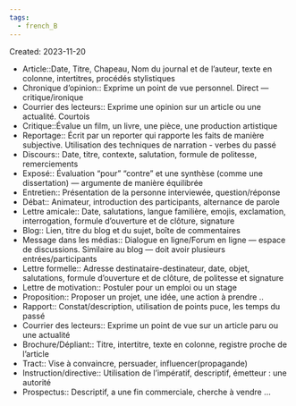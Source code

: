 ```yaml
---
tags:
  - french_B
---
```

Created: 2023-11-20

- Article::Date, Titre, Chapeau, Nom du journal et de l’auteur, texte en colonne, intertitres, procédés stylistiques
- Chronique d’opinion:: Exprime un point de vue personnel. Direct — critique/ironique
- Courrier des lecteurs:: Exprime une opinion sur un article ou une actualité. Courtois
- Critique::Évalue un film, un livre, une pièce, une production artistique
- Reportage:: Écrit par un reporter qui rapporte les faits de manière subjective. Utilisation des techniques de narration - verbes du passé
- Discours:: Date, titre, contexte, salutation, formule de politesse, remerciements
- Exposé:: Évaluation “pour” “contre” et une synthèse (comme une dissertation) — argumente de manière équilibrée
- Entretien:: Présentation de la personne interviewée, question/réponse
- Débat:: Animateur, introduction des participants, alternance de parole
- Lettre amicale:: Date, salutations, langue familière, emojis, exclamation, interrogation, formule d’ouverture et de clôture, signature
- Blog:: Lien, titre du blog et du sujet, boîte de commentaires
- Message dans les médias:: Dialogue en ligne/Forum en ligne — espace de discussions. Similaire au blog — doit avoir plusieurs entrées/participants
- Lettre formelle:: Adresse destinataire-destinateur, date, objet, salutations, formule d’ouverture et de clôture, de politesse et signature
- Lettre de motivation:: Postuler pour un emploi ou un stage
- Proposition:: Proposer un projet, une idée, une action à prendre ..
- Rapport:: Constat/description, utilisation de points puce, les temps du passé
- Courrier des lecteurs:: Exprime un point de vue sur un article paru ou une actualité
- Brochure/Dépliant:: Titre, intertitre, texte en colonne, registre proche de l’article
- Tract:: Vise à convaincre, persuader, influencer(propagande)
- Instruction/directive:: Utilisation de l’impératif, descriptif, émetteur : une autorité
- Prospectus:: Descriptif, a une fin commerciale, cherche à vendre …
